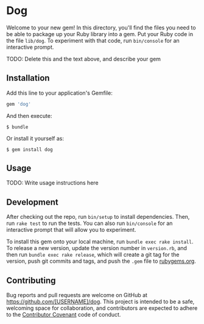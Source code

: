 # Dog

Welcome to your new gem! In this directory, you'll find the files you need to be able to package up your Ruby library into a gem. Put your Ruby code in the file `lib/dog`. To experiment with that code, run `bin/console` for an interactive prompt.

TODO: Delete this and the text above, and describe your gem

## Installation

Add this line to your application's Gemfile:

```ruby
gem 'dog'
```

And then execute:

    $ bundle

Or install it yourself as:

    $ gem install dog

## Usage

TODO: Write usage instructions here

## Development

After checking out the repo, run `bin/setup` to install dependencies. Then, run `rake test` to run the tests. You can also run `bin/console` for an interactive prompt that will allow you to experiment.

To install this gem onto your local machine, run `bundle exec rake install`. To release a new version, update the version number in `version.rb`, and then run `bundle exec rake release`, which will create a git tag for the version, push git commits and tags, and push the `.gem` file to [rubygems.org](https://rubygems.org).

## Contributing

Bug reports and pull requests are welcome on GitHub at https://github.com/[USERNAME]/dog. This project is intended to be a safe, welcoming space for collaboration, and contributors are expected to adhere to the [Contributor Covenant](http://contributor-covenant.org) code of conduct.

